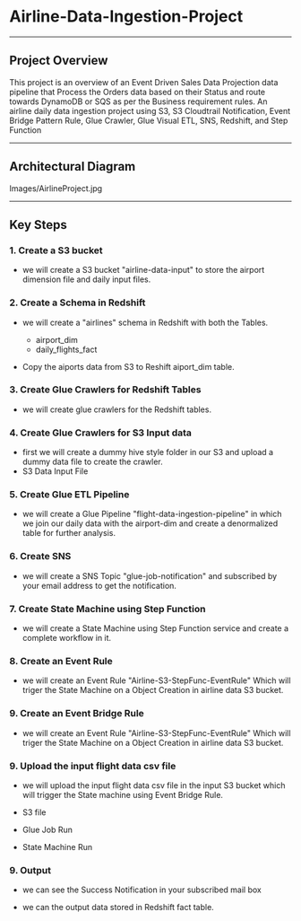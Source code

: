 # Airline-Data-Ingestion-Project
***
## Project Overview
This project is an overview of an Event Driven Sales Data Projection data pipeline that Process the Orders data based on their Status and route towards DynamoDB or SQS as per the Business requirement rules.
An airline daily data ingestion project using S3, S3 Cloudtrail Notification, Event Bridge Pattern Rule, Glue Crawler, Glue Visual ETL, SNS, Redshift, and Step Function

***

## Architectural Diagram
Images/AirlineProject.jpg

***

## Key Steps
### 1. Create a S3 bucket
- we will create a S3 bucket "airline-data-input" to store the airport dimension file and daily input files.



### 2. Create a Schema in Redshift
- we will create a "airlines" schema in Redshift with both the Tables.
    - airport_dim
    - daily_flights_fact

- Copy the aiports data from S3 to Reshift aiport_dim table.



### 3. Create Glue Crawlers for Redshift Tables
- we will create glue crawlers for the Redshift tables.


### 4. Create Glue Crawlers for S3 Input data
- first we will create a dummy hive style folder in our S3 and upload a dummy data file to create the crawler.
- S3 Data Input File


### 5. Create Glue ETL Pipeline
- we will create a Glue Pipeline "flight-data-ingestion-pipeline" in which we join our daily data with the airport-dim and create a denormalized table for further analysis.


### 6. Create SNS
- we will create a SNS Topic "glue-job-notification" and subscribed by your email address to get the notification.



### 7. Create State Machine using Step Function
- we will create a State Machine using Step Function service and create a complete workflow in it. 


### 8. Create an Event Rule
- we will create an Event Rule "Airline-S3-StepFunc-EventRule" Which will triger the State Machine on a Object Creation in airline data S3 bucket.


### 9. Create an Event Bridge Rule
- we will create an Event Rule "Airline-S3-StepFunc-EventRule" Which will triger the State Machine on a Object Creation in airline data S3 bucket.


### 9. Upload the input flight data csv file 
- we will upload the input flight data csv file in the input S3 bucket which will trigger the State machine using Event Bridge Rule.
- S3 file

- Glue Job Run

- State Machine Run


### 9. Output
- we can see the Success Notification in your subscribed mail box 



- we can the output data stored in Redshift fact table.
